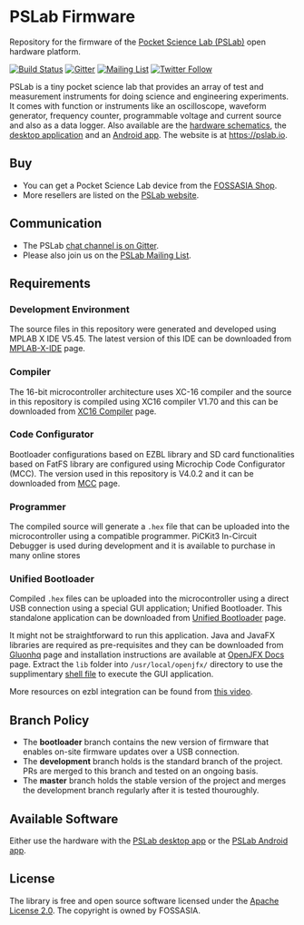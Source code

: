 # PSLab Firmware

Repository for the firmware of the [Pocket Science Lab (PSLab)](https://pslab.io) open hardware platform.

[![Build Status](https://travis-ci.org/fossasia/pslab-firmware.svg?branch=bootloader)](https://travis-ci.org/fossasia/pslab-firmware)
[![Gitter](https://badges.gitter.im/fossasia/pslab.svg)](https://gitter.im/fossasia/pslab?utm_source=badge&utm_medium=badge&utm_campaign=pr-badge)
[![Mailing List](https://img.shields.io/badge/Mailing%20List-FOSSASIA-blue.svg)](https://groups.google.com/forum/#!forum/pslab-fossasia)
[![Twitter Follow](https://img.shields.io/twitter/follow/pslabio.svg?style=social&label=Follow&maxAge=2592000?style=flat-square)](https://twitter.com/pslabio)

PSLab is a tiny pocket science lab that provides an array of test and measurement instruments for doing science and engineering experiments. It comes with function or instruments like an oscilloscope, waveform generator, frequency counter, programmable voltage and current source and also as a data logger. Also available are the [hardware schematics](https://github.com/fossasia/pslab-hardware/), the [desktop application](https://github.com/fossasia/pslab-desktop) and an [Android app](https://github.com/fossasia/pslab-android). The website is at https://pslab.io.

## Buy

* You can get a Pocket Science Lab device from the [FOSSASIA Shop](https://fossasia.com).
* More resellers are listed on the [PSLab website](https://pslab.io/shop/).

## Communication

* The PSLab [chat channel is on Gitter](https://gitter.im/fossasia/pslab).
* Please also join us on the [PSLab Mailing List](https://groups.google.com/forum/#!forum/pslab-fossasia).

## Requirements 

### Development Environment
The source files in this repository were generated and developed using MPLAB X IDE V5.45. The latest version of this IDE can be downloaded from [MPLAB-X-IDE](https://www.microchip.com/en-us/development-tools-tools-and-software/mplab-x-ide#tabs) page.

### Compiler
The 16-bit microcontroller architecture uses XC-16 compiler and the source in this repository is compiled using XC16 compiler V1.70 and this can be downloaded from [XC16 Compiler](https://www.microchip.com/en-us/development-tools-tools-and-software/mplab-xc-compilers#Downloads) page.

### Code Configurator
Bootloader configurations based on EZBL library and SD card functionalities based on FatFS library are configured using Microchip Code Configurator (MCC). The version used in this repository is V4.0.2 and it can be downloaded from [MCC](https://www.microchip.com/en-us/development-tools-tools-and-software/embedded-software-center/mplab-code-configurator#Downloads) page.

### Programmer
The compiled source will generate a `.hex` file that can be uploaded into the microcontroller using a compatible programmer. PiCKit3 In-Circuit Debugger is used during development and it is available to purchase in many online stores

### Unified Bootloader
Compiled `.hex` files can be uploaded into the microcontroller using a direct USB connection using a special GUI application; Unified Bootloader. This standalone application can be downloaded from [Unified Bootloader](https://www.microchip.com/SWLibraryWeb/product.aspx?product=16-bit-Bootloader) page.

It might not be straightforward to run this application. Java and JavaFX libraries are required as pre-requisites and they can be downloaded from [Gluonhq](https://gluonhq.com/products/javafx/) page and installation instructions are available at [OpenJFX Docs](https://openjfx.io/openjfx-docs/#install-javafx) page. Extract the `lib` folder into `/usr/local/openjfx/` directory to use the supplimentary [shell file](bootloader-host-application/run-host.sh) to execute the GUI application.

More resources on ezbl integration can be found from [this video](https://www.youtube.com/watch?v=2LhW11LbNhY).

## Branch Policy

* The **bootloader** branch contains the new version of firmware that enables on-site firmware updates over a USB connection.
* The **development** branch holds is the standard branch of the project. PRs are merged to this branch and tested on an ongoing basis.
* The **master** branch holds the stable version of the project and merges the development branch regularly after it is tested thouroughly.

## Available Software

Either use the hardware with the [PSLab desktop app](https://github.com/fossasia/pslab-desktop) or the [PSLab Android app](https://github.com/fossasia/pslab-android).

## License

The library is free and open source software licensed under the [Apache License 2.0](LICENSE). The copyright is owned by FOSSASIA.
